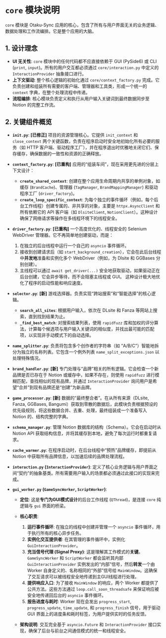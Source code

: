 # `core` 模块说明

`core` 模块是 Otaku-Sync 应用的核心，包含了所有与用户界面无关的业务逻辑、数据处理和工作流编排。它是整个应用的大脑。

## 1. 设计理念

- **UI 无关性**: `core` 模块中的任何代码都不应直接依赖于 GUI (PySide6) 或 CLI (`print`, `input`)。所有的用户交互都必须通过 `core/interaction.py` 中定义的 `InteractionProvider` 抽象接口进行。
- **上下文驱动**: 整个核心逻辑的初始化通过 `core/context_factory.py` 完成。它负责创建和组装所有需要的客户端、管理器和工具类，形成一个统一的 `context` 字典，在整个处理流程中传递。
- **流程编排**: 核心模块负责定义和执行从用户输入关键词到最终数据同步至 Notion 的完整工作流。

## 2. 关键组件概览

- **`init.py`**: **[已修正]** 项目的资源管理核心。它提供 `init_context` 和 `close_context` 两个关键函数，负责在程序启动时安全地初始化所有必要的服务（如 HTTP 客户端、驱动程序工厂），并在程序退出时优雅地关闭它们、保存缓存，确保数据的一致性和资源的正确释放。

- **`context_factory.py`**: **[已重构]** 应用的“组装车间”，现在采用更先进的分层上下文设计：
    - **`create_shared_context`**: 创建在整个应用生命周期内共享的单例对象，如缓存 (`BrandCache`)、管理器 (`TagManager`, `BrandMappingManager`) 和驱动程序工厂 (`driver_factory`)。
    - **`create_loop_specific_context`**: 为每个独立的事件循环（例如，每个后台工作线程）创建专属的、非共享的对象，主要是 `httpx.AsyncClient` 和所有依赖它的 API 客户端（如 `DlsiteClient`, `NotionClient`）。这种设计确保了网络请求等操作在多线程环境下的线程安全。

- **`driver_factory.py`**: **[已重构]** 一个高度优化的、线程安全的 Selenium WebDriver 管理器。它不再简单地创建驱动，而是：
    1.  在独立的后台线程中运行一个自己的 `asyncio` 事件循环。
    2.  接收到创建请求后（如 `start_background_creation`），它会在此后台线程中**并发地**准备和实例化多个 WebDriver（例如，为 Dlsite 和 GGBases 分别创建）。
    3.  主线程可以通过 `await get_driver(...)` 安全地获取驱动，如果驱动正在后台创建，它会异步等待，而不会阻塞主线程或 GUI。
    这种设计极大地优化了程序的启动性能和响应速度。

- **`selector.py`**: **[新]** 游戏选择器。负责实现“跨站搜索”和“智能选择”的核心逻辑。
    - **`search_all_sites`**: 根据用户输入，依次在 DLsite 和 Fanza 等网站上搜索，直到找到结果为止。
    - **`_find_best_match`**: 对搜索结果列表，使用 `rapidfuzz` 库和加权的评分算法，计算每个候选项与用户输入关键词的相似度，并找出最可能的匹配项，以实现非手动模式下的自动选择。

- **`name_splitter.py`**: 负责将包含多个创作者的字符串（如 “A/B/C”）智能地拆分为独立的名称列表。它包含一个例外列表 `name_split_exceptions.json` 以处理特殊情况。

- **`brand_handler.py`**: **[新]** 专门处理与“品牌”相关的所有逻辑。它会检查一个新品牌是否已存在于 Notion 或缓存中，如果不存在，则使用 `rapidfuzz` 进行模糊匹配，查找相似的现有品牌，并通过 `InteractionProvider` 询问用户是希望“合并”到现有品牌还是“创建”为新品牌。

- **`game_processor.py`**: **[新]** 数据的“最终整合者”。在从所有来源（DLsite, Fanza, GGBases, Bangumi）获取到零散的数据后，此模块负责根据预设的优先级规则，将这些数据合并、去重、处理，最终组装成一个准备写入 Notion 的、结构完整的字典。

- **`schema_manager.py`**: 管理 Notion 数据库的结构（Schema）。它会在启动时从 Notion API 获取结构信息，并将其缓存到本地，避免了每次运行时都重复请求。

- **`cache_warmer.py`**: 在程序启动时，在后台线程中“预热”品牌缓存，即提前从 Notion 中获取所有品牌信息，以加速后续的品牌处理流程。

- **`interaction.py` (`InteractionProvider`)**: 定义了核心业务逻辑与用户界面之间“契约”的抽象基类。所有需要用户输入的场景都必须通过此接口的实现来完成。

- **`gui_worker.py` (`GameSyncWorker`, `ScriptWorker`)**: 
    - **定位**: 这是**专门为GUI模式设计**的后台工作线程 (`QThread`)，是连接 `core` 纯逻辑与 `gui` 界面的桥梁。
    - **核心职责**: 
        1.  **运行事件循环**: 在独立的线程中创建并管理一个 `asyncio` 事件循环，用于执行所有的核心异步任务。
        2.  **实例化交互提供者**: 在其管理的事件循环中，实例化 `GuiInteractionProvider`。
        3.  **充当信号代理 (Signal Proxy)**: 这是理解其工作模式的**关键**。`GameSyncWorker` 和 `ScriptWorker` 都会监听其内部 `GuiInteractionProvider` 实例发出的“内部”信号，然后**转发**一个由 Worker 自身定义的、名称相同的“外部”信号给 `MainWindow`。这确保了交互请求可以被线程安全地传递到主GUI线程进行处理。
        4.  **提供响应入口**: 为了接收 `MainWindow` 的响应，两个 Worker 都提供了公共方法。这些方法通过 `loop.call_soon_threadsafe` 来保证响应被安全地传递回后台的 `asyncio` 事件循环。
        5.  **报告进度与耗时**: Worker 现在会发出 `progress_start`, `progress_update`, `time_update`, 和 `progress_finish` 信号，用于驱动 GUI 界面上的进度条和耗时标签，为用户提供实时的任务反馈。

    - **架构说明**:
        交互完全基于 `asyncio.Future` 和 `InteractionProvider` 接口实现，确保了后台与前台之间通信模式的统一和线程安全。